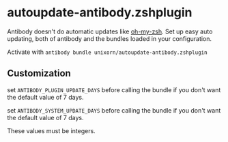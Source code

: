 # autoupdate-antibody.zshplugin

Antibody doesn't do automatic updates like [oh-my-zsh](https://github.com/robbyrussell/oh-my-zsh). Set up easy
auto updating, both of antibody and the bundles loaded in your configuration.

Activate with `antibody bundle unixorn/autoupdate-antibody.zshplugin`

## Customization

set `ANTIBODY_PLUGIN_UPDATE_DAYS` before calling the bundle if you don't want
the default value of 7 days.

set `ANTIBODY_SYSTEM_UPDATE_DAYS` before calling the bundle if you don't want
the default value of 7 days.

These values must be integers.
